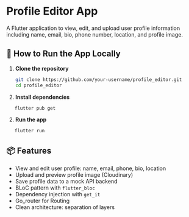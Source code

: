 # Profile Editor App

A Flutter application to view, edit, and upload user profile information including name, email, bio, phone number, location, and profile image.

## 🚀 How to Run the App Locally

1. **Clone the repository**  
   ```bash
   git clone https://github.com/your-username/profile_editor.git
   cd profile_editor

2. **Install dependencies**  

```bash
   flutter pub get 
```

2. **Run the app**  

```bash
   flutter run
```

## 📦 Features

- View and edit user profile: name, email, phone, bio, location
- Upload and preview profile image (Cloudinary)
- Save profile data to a mock API backend
- BLoC pattern with `flutter_bloc`
- Dependency injection with `get_it`
- Go_router for Routing
- Clean architecture: separation of layers
 